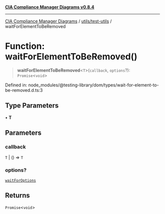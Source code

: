 [**CIA Compliance Manager Diagrams v0.8.4**](../../../README.md)

***

[CIA Compliance Manager Diagrams](../../../modules.md) / [utils/test-utils](../README.md) / waitForElementToBeRemoved

# Function: waitForElementToBeRemoved()

> **waitForElementToBeRemoved**\<`T`\>(`callback`, `options`?): `Promise`\<`void`\>

Defined in: node\_modules/@testing-library/dom/types/wait-for-element-to-be-removed.d.ts:3

## Type Parameters

• **T**

## Parameters

### callback

`T` | () => `T`

### options?

[`waitForOptions`](../interfaces/waitForOptions.md)

## Returns

`Promise`\<`void`\>
